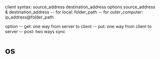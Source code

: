 client syntax: source_address destination_address options
source_address & destination_address
-- for local: folder_path
-- for outer_computer: ip_address@folder_path

option
-- get: one way from server to client
-- put: one way from client to server
-- post: two ways sync
# os
